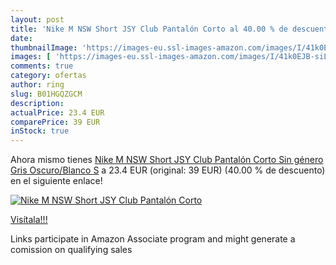 ```yaml
---
layout: post
title: 'Nike M NSW Short JSY Club Pantalón Corto al 40.00 % de descuento'
date: 
thumbnailImage: 'https://images-eu.ssl-images-amazon.com/images/I/41k0EJB-siL._SL200_.jpg'
images: [ 'https://images-eu.ssl-images-amazon.com/images/I/41k0EJB-siL._SL200_.jpg' ]
comments: true
category: ofertas
author: ring
slug: B01HGQZGCM
description:
actualPrice: 23.4 EUR
comparePrice: 39 EUR
inStock: true
---
```


Ahora mismo tienes [Nike M NSW Short JSY Club Pantalón Corto  Sin género  Gris Oscuro/Blanco  S](https://www.amazon.es/dp/B01HGQZGCM/?tag=tolees-21) a 23.4 EUR (original: 39 EUR) (40.00 %  de descuento) en el siguiente enlace!

[![Nike M NSW Short JSY Club Pantalón Corto](https://images-eu.ssl-images-amazon.com/images/I/41k0EJB-siL._SL200_.jpg)](https://www.amazon.es/dp/B01HGQZGCM/?tag=tolees-21)

[Visítala!!!](https://www.amazon.es/dp/B01HGQZGCM/?tag=tolees-21)

Links participate in Amazon Associate program and might generate a comission on qualifying sales
